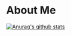 # About Me

[![Anurag's github stats](https://github-readme-stats.vercel.app/api?username=HarshitChhipa&count_private=true)](https://github.com/anuraghazra/github-readme-stats)
